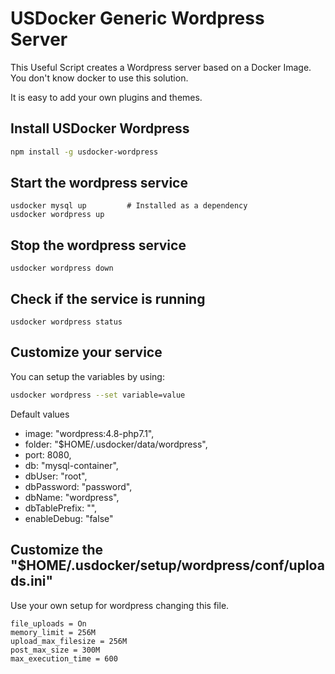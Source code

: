 # USDocker Generic Wordpress Server

This Useful Script creates a Wordpress server based on a Docker Image.
You don't know docker to use this solution.

It is easy to add your own plugins and themes. 

## Install USDocker Wordpress

```bash
npm install -g usdocker-wordpress
``` 

## Start the wordpress service

```
usdocker mysql up         # Installed as a dependency
usdocker wordpress up
```

## Stop the wordpress service 

```
usdocker wordpress down
```

## Check if the service is running

```
usdocker wordpress status
```

## Customize your service

You can setup the variables by using:

```bash
usdocker wordpress --set variable=value
```

Default values

 - image: "wordpress:4.8-php7.1",
 - folder: "$HOME/.usdocker/data/wordpress",
 - port: 8080,
 - db: "mysql-container",
 - dbUser: "root",
 - dbPassword: "password",
 - dbName: "wordpress",
 - dbTablePrefix: "",
 - enableDebug: "false"


## Customize the "$HOME/.usdocker/setup/wordpress/conf/uploads.ini"

Use your own setup for wordpress changing this file. 

```
file_uploads = On
memory_limit = 256M
upload_max_filesize = 256M
post_max_size = 300M
max_execution_time = 600
```
